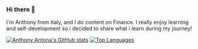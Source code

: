 ### Hi there 👋

<!--
**Anthony-Antona/Anthony-Antona** is a ✨ _special_ ✨ repository because its `README.md` (this file) appears on your GitHub profile.

Here are some ideas to get you started:

- 🔭 I’m currently working on ...
- 🌱 I’m currently learning ...
- 👯 I’m looking to collaborate on ...
- 🤔 I’m looking for help with ...
- 💬 Ask me about ...
- 📫 How to reach me: ...
- 😄 Pronouns: ...
- ⚡ Fun fact: ...
-->

I'm Anthony from Italy, and I do content on Finance.
I really enjoy learning and self-development so i decided to share what i learn during my journey!

[![Anthony Antona's GitHub stats](https://github-readme-stats.vercel.app/api?username=Anthony-Antona)](https://github.com/Anthony-Antona/github-readme-stats)
[![Top Languages](https://github-readme-stats.vercel.app/api/top-langs/?username=Anthony-Antona&layout=pie)](https://github.com/Anthony-Antona/github-readme-stats)
